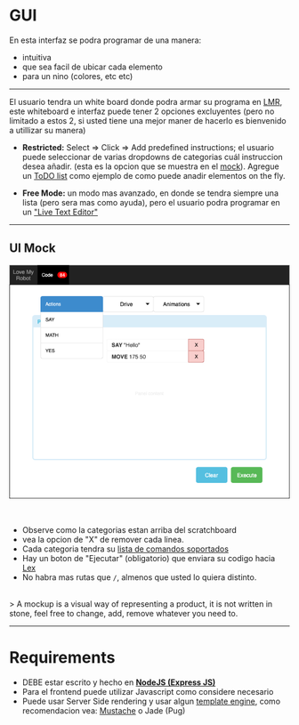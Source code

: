 # GUI

En esta interfaz se podra programar de una manera:

- intuitiva
- que sea facil de ubicar cada elemento
- para un nino (colores, etc etc)

---

El usuario tendra un white board donde podra armar su programa en [LMR](lmr.md), este whiteboard e interfaz puede tener 2 opciones excluyentes (pero no limitado a estos 2, si usted tiene una mejor maner de hacerlo es bienvenido a utillizar su manera)

- **Restricted:** Select => Click => Add predefined instructions; el usuario puede seleccionar de varias dropdowns de categorias cuál instruccion desea añadir. (esta es la opcion que se muestra en el [mock](#ui-mock)). Agregue un [ToDO list](agift.md#todo-list) como ejemplo de como puede anadir elementos on the fly.

- **Free Mode:** un modo mas avanzado, en donde se tendra siempre una lista (pero sera mas como ayuda), pero el usuario podra programar en un ["Live Text Editor"](agift.md#live-code-editor)


---
## UI Mock

![gui](img/gui.png)

<br>

- Observe como la categorias estan arriba del scratchboard
- vea la opcion de "X" de remover cada linea.
- Cada categoria tendra su [lista de comandos soportados](lmr.md)
- Hay un boton de "Ejecutar" (obligatorio) que enviara su codigo hacia [Lex](lex.md)
- No habra mas rutas que `/`, almenos que usted lo quiera distinto.

<br>
> A mockup is a visual way of representing a product, it is not written in stone, feel free to change, add, remove whatever you need to.


---

# Requirements

- DEBE estar escrito y hecho en [**NodeJS (Express JS)**](https://expressjs.com/en/starter/hello-world.html)
- Para el frontend puede utilizar Javascript como considere necesario
- Puede usar Server Side rendering y usar algun [template engine](https://expressjs.com/en/guide/using-template-engines.html), como recomendacion vea: [Mustache](https://www.npmjs.com/package/mustache) o Jade (Pug)